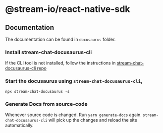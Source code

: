 # @stream-io/react-native-sdk

## Documentation

The documentation can be found in `docusaurus` folder.

### Install stream-chat-docusaurus-cli
If the CLI tool is not installed, follow the instructions in [stream-chat-docusaurus-cli repo](https://github.com/GetStream/stream-chat-docusaurus-cli#installation-and-using-the-cli)

### Start the docusaurus using `stream-chat-docusaurus-cli`,

```
npx stream-chat-docusaurus -s
```

### Generate Docs from source-code

Whenever source code is changed. Run `yarn generate-docs` again. 
`stream-chat-docusaurus-cli` will pick up the changes and reload the site automatically.
